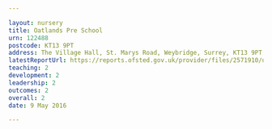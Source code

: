 ```yaml
---

layout: nursery
title: Oatlands Pre School
urn: 122488
postcode: KT13 9PT
address: The Village Hall, St. Marys Road, Weybridge, Surrey, KT13 9PT
latestReportUrl: https://reports.ofsted.gov.uk/provider/files/2571910/urn/122488.pdf
teaching: 2
development: 2
leadership: 2
outcomes: 2
overall: 2
date: 9 May 2016

---
```

